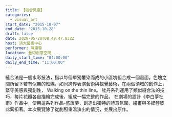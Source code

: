 ```yaml
---
title: 【縫合微塵】
categories:
  - visual_art
start_date: "2015-10-07"
end_date: "2015-10-28"
draft: false
date: 2020-05-20T08:49:47.832Z
host: 清大藝術中心
performer: 陳建蓉
location: 藝術創意空間 
daily_start_time: "04:00:00"
daily_end_time: "11:00:00"
---
```


縫合法是一個水彩技法，指以每個單獨暈染而成的小區塊組合成一個畫面。色塊之間所留下若有似無的細線，如同跨界表演藝術與視覺藝術，在兩個領域的創作上，緊守美感與獨創性， Walking on the thin line。 牡丹系列運用了類似縫合法的技巧，每片花瓣各自描繪完成後，組成一幅完整的作品。 在劇場的設計《李白夢杜甫》作品中，使用這系列作品-盛唐夢，創造出獨特的詩意氛圍，繪畫與多媒體彼此緊扣著。本次展覽除了從劇照重溫演出的情況，並展出原作。